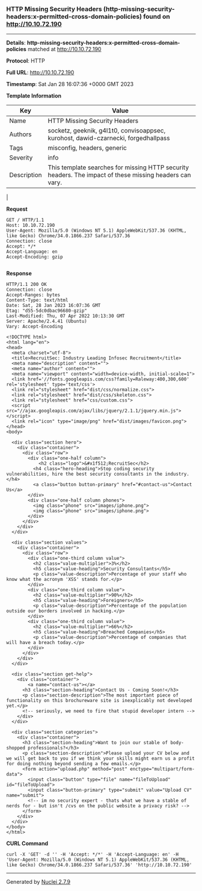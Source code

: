 ### HTTP Missing Security Headers (http-missing-security-headers:x-permitted-cross-domain-policies) found on http://10.10.72.190
---
**Details**: **http-missing-security-headers:x-permitted-cross-domain-policies**  matched at http://10.10.72.190

**Protocol**: HTTP

**Full URL**: http://10.10.72.190

**Timestamp**: Sat Jan 28 16:07:36 +0000 GMT 2023

**Template Information**

| Key | Value |
|---|---|
| Name | HTTP Missing Security Headers |
| Authors | socketz, geeknik, g4l1t0, convisoappsec, kurohost, dawid-czarnecki, forgedhallpass |
| Tags | misconfig, headers, generic |
| Severity | info |
| Description | This template searches for missing HTTP security headers. The impact of these missing headers can vary.
 |

**Request**
```http
GET / HTTP/1.1
Host: 10.10.72.190
User-Agent: Mozilla/5.0 (Windows NT 5.1) AppleWebKit/537.36 (KHTML, like Gecko) Chrome/34.0.1866.237 Safari/537.36
Connection: close
Accept: */*
Accept-Language: en
Accept-Encoding: gzip


```

**Response**
```http
HTTP/1.1 200 OK
Connection: close
Accept-Ranges: bytes
Content-Type: text/html
Date: Sat, 28 Jan 2023 16:07:36 GMT
Etag: "d55-5dc0dbac96680-gzip"
Last-Modified: Thu, 07 Apr 2022 10:13:30 GMT
Server: Apache/2.4.41 (Ubuntu)
Vary: Accept-Encoding

<!DOCTYPE html>
<html lang="en">
<head>
  <meta charset="utf-8">
  <title>RecruitSec: Industry Leading Infosec Recruitment</title>
  <meta name="description" content="">
  <meta name="author" content="">
  <meta name="viewport" content="width=device-width, initial-scale=1">
  <link href='//fonts.googleapis.com/css?family=Raleway:400,300,600' rel='stylesheet' type='text/css'>
  <link rel="stylesheet" href="dist/css/normalize.css">
  <link rel="stylesheet" href="dist/css/skeleton.css">
  <link rel="stylesheet" href="css/custom.css">
  <script src="//ajax.googleapis.com/ajax/libs/jquery/2.1.1/jquery.min.js"></script>
  <link rel="icon" type="image/png" href="dist/images/favicon.png">
</head>
<body>

  <div class="section hero">
    <div class="container">
      <div class="row">
        <div class="one-half column">
            <h2 class="logo">&#x1f512;RecruitSec</h2>
          <h4 class="hero-heading">Stop coding security vulnerabilities, hire the best security consultants in the industry.</h4>
          <a class="button button-primary" href="#contact-us">Contact Us</a>
        </div>
        <div class="one-half column phones">
          <img class="phone" src="images/iphone.png">
          <img class="phone" src="images/iphone.png">
        </div>
      </div>
    </div>
  </div>

  <div class="section values">
    <div class="container">
      <div class="row">
        <div class="one-third column value">
          <h2 class="value-multiplier">3%</h2>
          <h5 class="value-heading">Security Consultants</h5>
          <p class="value-description">Percentage of your staff who know what the acronym 'XSS' stands for.</p>
        </div>
        <div class="one-third column value">
          <h2 class="value-multiplier">90%</h2>
          <h5 class="value-heading">Foreigners</h5>
          <p class="value-description">Percentage of the population outside our borders involved in hacking.</p>
        </div>
        <div class="one-third column value">
          <h2 class="value-multiplier">66%</h2>
          <h5 class="value-heading">Breached Companies</h5>
          <p class="value-description">Percentage of companies that will have a breach today.</p>
        </div>
      </div>
    </div>
  </div>

  <div class="section get-help">
    <div class="container">
        <a name="contact-us"></a>
      <h3 class="section-heading">Contact Us - Coming Soon!</h3>
      <p class="section-description">The most important piece of functionality on this brochureware site is inexplicably not developed yet.</p>
      <!-- seriously, we need to fire that stupid developer intern -->
    </div>
  </div>

  <div class="section categories">
    <div class="container">
      <h3 class="section-heading">Want to join our stable of body-shopped professionals?</h3>
      <p class="section-description">Please upload your CV below and we will get back to you if we think your skills might earn us a profit for doing nothing beyond sending a few emails.</p>
      <form action="upload.php" method="post" enctype="multipart/form-data">
        <input class="button" type="file" name="fileToUpload" id="fileToUpload">
        <input class="button-primary" type="submit" value="Upload CV" name="submit">
        <!-- im no security expert - thats what we have a stable of nerds for - but isn't /cvs on the public website a privacy risk? -->
      </form>
    </div>
  </div>
</body>
</html>
```


**CURL Command**
```
curl -X 'GET' -d '' -H 'Accept: */*' -H 'Accept-Language: en' -H 'User-Agent: Mozilla/5.0 (Windows NT 5.1) AppleWebKit/537.36 (KHTML, like Gecko) Chrome/34.0.1866.237 Safari/537.36' 'http://10.10.72.190'
```
---
Generated by [Nuclei 2.7.9](https://github.com/projectdiscovery/nuclei)